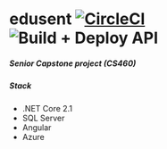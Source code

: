 # edusent  [![CircleCI](https://circleci.com/gh/jeremii/edusent.svg?style=svg)](https://circleci.com/gh/jeremii/edusent) ![Build + Deploy API](https://github.com/jeremii/edusent/workflows/Build%20+%20Deploy%20API/badge.svg)
##### Senior Capstone project (CS460)


##### Stack
- .NET Core 2.1
- SQL Server
- Angular
- Azure
